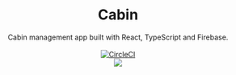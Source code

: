 <h1 align="center">Cabin</h1>

<div align="center">Cabin management app built with React, TypeScript and Firebase.</div>

<br>

<div align="center">
  <a href="https://circleci.com/gh/aleksik/cabin/tree/master">
    <img src="https://circleci.com/gh/aleksik/cabin/tree/master.svg?style=svg" alt="CircleCI">
  </a>
</div>

<div align="center">
  <img src="screenshot.png">
</div>
